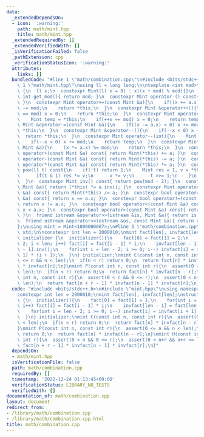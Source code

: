 ```yaml
---
data:
  _extendedDependsOn:
  - icon: ':warning:'
    path: math/mint.hpp
    title: math/mint.hpp
  _extendedRequiredBy: []
  _extendedVerifiedWith: []
  _isVerificationFailed: false
  _pathExtension: cpp
  _verificationStatusIcon: ':warning:'
  attributes:
    links: []
  bundledCode: "#line 1 \"math/combination.cpp\"\n#include <bits/stdc++.h>\n#line\
    \ 1 \"math/mint.hpp\"\nusing ll = long long;\n\ntemplate <int mod>\nstruct Mint\
    \ {\n  ll x;\n  constexpr Mint(ll x = 0) : x((x + mod) % mod){}\n  static constexpr\
    \ int get_mod(){ return mod; }\n  constexpr Mint operator-() const{ return Mint(-x);\
    \ }\n  constexpr Mint operator+=(const Mint &a){\n    if((x += a.x) >= mod) x\
    \ -= mod;\n    return *this;\n  }\n  constexpr Mint &operator++(){\n    if(++x\
    \ == mod) x = 0;\n    return *this;\n  }\n  constexpr Mint operator++(int){\n\
    \    Mint temp = *this;\n    if(++x == mod) x = 0;\n    return temp;\n  }\n  constexpr\
    \ Mint &operator-=(const Mint &a){\n    if((x -= a.x) < 0) x += mod;\n    return\
    \ *this;\n  }\n  constexpr Mint &operator--(){\n    if(--x < 0) x += mod;\n  \
    \  return *this;\n  }\n  constexpr Mint operator--(int){\n    Mint temp = *this;\n\
    \    if(--x < 0) x += mod;\n    return temp;\n  }\n  constexpr Mint &operator*=(const\
    \ Mint &a){\n    (x *= a.x) %= mod;\n    return *this;\n  }\n  constexpr Mint\
    \ operator+(const Mint &a) const{ return Mint(*this) += a; }\n  constexpr Mint\
    \ operator-(const Mint &a) const{ return Mint(*this) -= a; }\n  constexpr Mint\
    \ operator*(const Mint &a) const{ return Mint(*this) *= a; }\n  constexpr Mint\
    \ pow(ll t) const{\n    if(!t) return 1;\n    Mint res = 1, v = *this;\n    while(t){\n\
    \      if(t & 1) res *= v;\n      v *= v;\n      t >>= 1;\n    }\n    return res;\n\
    \  }\n  constexpr Mint inv() const{ return pow(mod - 2); }\n  constexpr Mint &operator/=(const\
    \ Mint &a){ return (*this) *= a.inv(); }\n  constexpr Mint operator/(const Mint\
    \ &a) const{ return Mint(*this) /= a; }\n  constexpr bool operator==(const Mint\
    \ &a) const{ return x == a.x; }\n  constexpr bool operator!=(const Mint &a) const{\
    \ return x != a.x; }\n  constexpr bool operator<(const Mint &a) const{ return\
    \ x < a.x; }\n  constexpr bool operator>(const Mint &a) const{ return x > a.x;\
    \ }\n  friend istream &operator>>(istream &is, Mint &a){ return is >> a.x; }\n\
    \  friend ostream &operator<<(ostream &os, const Mint &a){ return os << a.x; }\n\
    };\nusing mint = Mint<1000000007>;\n#line 3 \"math/combination.cpp\"\nusing namespace\
    \ std;\n\nconstexpr int len = 2000010;\nmint fact[len], invfact[len];\nstruct\
    \ initializer {\n  initializer(){\n    fact[0] = fact[1] = 1;\n    for(int i =\
    \ 2; i < len; i++) fact[i] = fact[i - 1] * i;\n    invfact[len - 1] = fact[len\
    \ - 1].inv();\n    for(int i = len - 2; i >= 0; i--) invfact[i] = invfact[i +\
    \ 1] * (i + 1);\n  }\n} initializer;\nmint C(const int n, const int r){\n  assert(0\
    \ <= n && n < len);\n  if(n < r) return 0;\n  return fact[n] * invfact[n - r]\
    \ * invfact[r];\n}\nmint P(const int n, const int r){\n  assert(0 <= n && n <\
    \ len);\n  if(n < r) return 0;\n  return fact[n] * invfact[n - r];\n}\nmint H(const\
    \ int n, const int r){\n  assert(0 < n && 0 <= r);\n  assert(0 < n+r && n+r <=\
    \ len);\n  return fact[n + r - 1] * invfact[n - 1] * invfact[r];\n}\n"
  code: "#include <bits/stdc++.h>\n#include \"mint.hpp\"\nusing namespace std;\n\n\
    constexpr int len = 2000010;\nmint fact[len], invfact[len];\nstruct initializer\
    \ {\n  initializer(){\n    fact[0] = fact[1] = 1;\n    for(int i = 2; i < len;\
    \ i++) fact[i] = fact[i - 1] * i;\n    invfact[len - 1] = fact[len - 1].inv();\n\
    \    for(int i = len - 2; i >= 0; i--) invfact[i] = invfact[i + 1] * (i + 1);\n\
    \  }\n} initializer;\nmint C(const int n, const int r){\n  assert(0 <= n && n\
    \ < len);\n  if(n < r) return 0;\n  return fact[n] * invfact[n - r] * invfact[r];\n\
    }\nmint P(const int n, const int r){\n  assert(0 <= n && n < len);\n  if(n < r)\
    \ return 0;\n  return fact[n] * invfact[n - r];\n}\nmint H(const int n, const\
    \ int r){\n  assert(0 < n && 0 <= r);\n  assert(0 < n+r && n+r <= len);\n  return\
    \ fact[n + r - 1] * invfact[n - 1] * invfact[r];\n}"
  dependsOn:
  - math/mint.hpp
  isVerificationFile: false
  path: math/combination.cpp
  requiredBy: []
  timestamp: '2022-12-24 01:13:45+09:00'
  verificationStatus: LIBRARY_NO_TESTS
  verifiedWith: []
documentation_of: math/combination.cpp
layout: document
redirect_from:
- /library/math/combination.cpp
- /library/math/combination.cpp.html
title: math/combination.cpp
---
```

